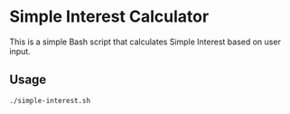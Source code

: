 # Simple Interest Calculator

This is a simple Bash script that calculates Simple Interest based on user input.

## Usage
```sh
./simple-interest.sh
